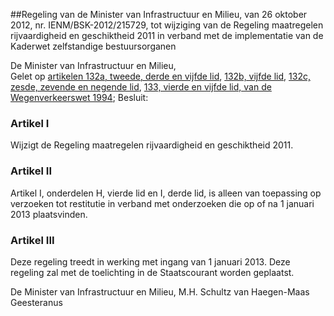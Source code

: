 <meta http-equiv='Content-Type' content='text/html; charset=utf-8' />

##Regeling van de Minister van Infrastructuur en Milieu, van 26 oktober 2012, nr. IENM/BSK-2012/215729, tot wijziging van de Regeling maatregelen rijvaardigheid en geschiktheid 2011 in verband met de implementatie van de Kaderwet zelfstandige bestuursorganen

De Minister van Infrastructuur en Milieu,  
Gelet op [artikelen 132a, tweede, derde en vijfde lid](../../../../../../../../../wet/wegenverkeerswet/1994/BWBR0006622/README.md), [132b, vijfde lid](../../../../../../../../../wet/wegenverkeerswet/1994/BWBR0006622/README.md), [132c, zesde, zevende en negende lid](../../../../../../../../../wet/wegenverkeerswet/1994/BWBR0006622/README.md), [133, vierde en vijfde lid, van de Wegenverkeerswet 1994](../../../../../../../../../wet/wegenverkeerswet/1994/BWBR0006622/README.md);
Besluit:    

### Artikel  I  

Wijzigt de Regeling maatregelen rijvaardigheid en geschiktheid 2011. 

### Artikel  II  

Artikel I, onderdelen H, vierde lid en I, derde lid, is alleen van toepassing op verzoeken tot restitutie in verband met onderzoeken die op of na 1 januari 2013 plaatsvinden. 

### Artikel  III  

Deze regeling treedt in werking met ingang van 1 januari 2013. 
Deze regeling zal met de toelichting in de Staatscourant worden geplaatst.  

De 
Minister van Infrastructuur en Milieu, 
M.H. Schultz van Haegen-Maas Geesteranus     

